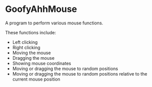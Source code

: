 # GoofyAhhMouse
A program to perform various mouse functions.<br/>

These functions include:
* Left clicking
* Right clicking
* Moving the mouse
* Dragging the mouse
* Showing mouse coordinates
* Moving or dragging the mouse to random positions
* Moving or dragging the mouse to random positions relative to the current mouse position

